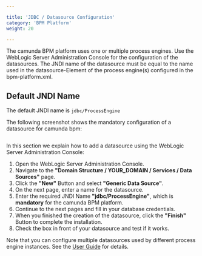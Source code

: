 ```yaml
---

title: 'JDBC / Datasource Configuration'
category: 'BPM Platform'
weight: 20

---
```



The camunda BPM platform uses one or multiple process engines. Use the WebLogic Server Administration Console for the configuration of the datasources.
The JNDI name of the datasource must be equal to the name used in the datasource-Element of the process engine(s) configured in the bpm-platform.xml.


## Default JNDI Name

The default JNDI name is <code>jdbc/ProcessEngine</code>

The following screenshot shows the mandatory configuration of a datasource for camunda bpm: 

<a href="ref:asset:/guides/installation-guide/wls/assets/img/configuration-datasource-jndi.png" target="_blank">
  <img class="tile" src="ref:asset:/guides/installation-guide/wls/assets/img/configuration-datasource-jndi.png" alt=""/>
</a>

In this section we explain how to add a datasource using the WebLogic Server Administration Console:

1.  Open the WebLogic Server Administration Console.
2.  Navigate to the **"Domain Structure / YOUR_DOMAIN / Services / Data Sources"** page.
3.  Click the **"New"** Button and select **"Generic Data Source"**.
4.  On the next page, enter a name for the datasource.
5.  Enter the required JNDI Name **"jdbc/ProcessEngine"**, which is **mandatory** for the camunda BPM platform.
6.  Continue to the next pages and fill in your database credentials.
7.  When you finished the creation of the datasource, click the **"Finish"** Button to complete the installation.
8.  Check the box in front of your datasource and test if it works.

Note that you can configure multiple datasources used by different process engine instances. See the <a href="ref:/guides/user-guide/">User Guide</a> for details.